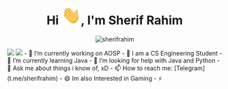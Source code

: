 
<h1 align="center">Hi <img src="https://raw.githubusercontent.com/ABSphreak/ABSphreak/master/gifs/Hi.gif" width="45px" />, I'm Sherif Rahim </h1>
<p align="center"> <img src="https://github-readme-stats.vercel.app/api?username=sherifrahim&count_private=true&show_icons=true&theme=dracula" alt="sherifrahim" /> </p>
<img src="https://raw.githubusercontent.com/iampavangandhi/iampavangandhi/master/gifs/Hi.gif" width="25px"> <img src="https://komarev.com/ghpvc/?username=Ayushd70"></h2>
- 🔭 I’m currently working on AOSP
- 🏢 I am a CS Engineering Student
- 🌱 I’m currently learning Java 
- 🤔 I’m looking for help with Java and Python
- 💬 Ask me about things i know of, xD
- 📫 How to reach me: [Telegram](t.me/sherifrahim)
- 😄 Im also Interested in Gaming - ⚡  

<!--
**sherifrahim/sherifrahim** is a ✨ _special_ ✨ repository because its `README.md` (this file) appears on your GitHub profile.
-->
